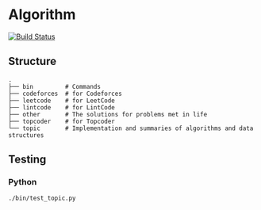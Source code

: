 Algorithm
======

[![Build Status](https://travis-ci.org/jaychsu/algorithm.svg?branch=master)](https://travis-ci.org/jaychsu/algorithm)

## Structure

```
.
├── bin         # Commands
├── codeforces  # for Codeforces
├── leetcode    # for LeetCode
├── lintcode    # for LintCode
├── other       # The solutions for problems met in life
├── topcoder    # for Topcoder
└── topic       # Implementation and summaries of algorithms and data structures
```

## Testing

### Python

```
./bin/test_topic.py
```
